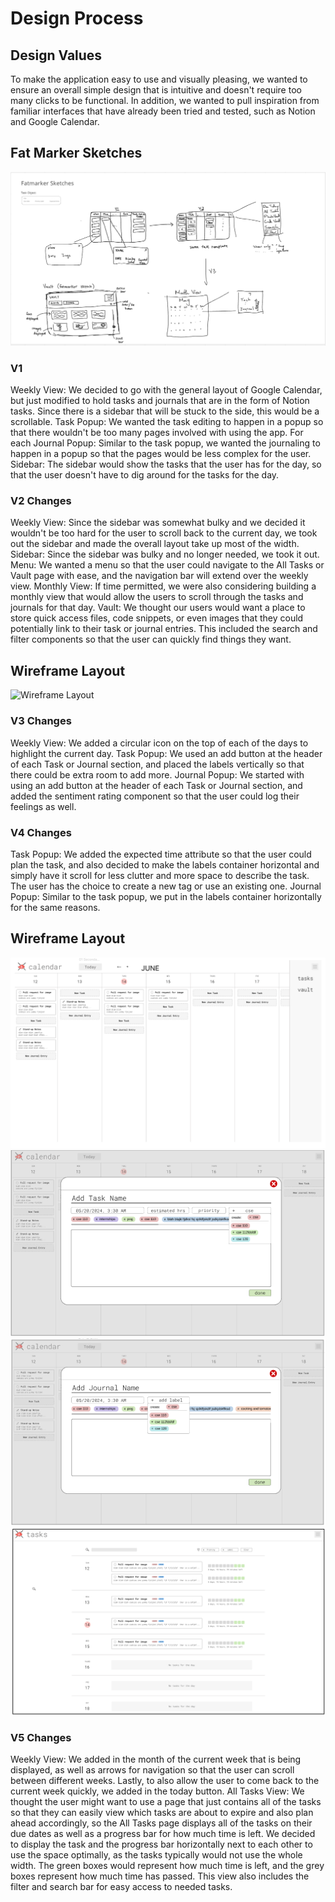 # Design Process
## Design Values
To make the application easy to use and visually pleasing, we wanted to ensure an overall simple design that is intuitive and doesn't require too many clicks to be functional. In addition, we wanted to pull inspiration from familiar interfaces that have already been tried and tested, such as Notion and Google Calendar.

## Fat Marker Sketches
![Fat Marker Sketches](fat-marker.png)

### V1
Weekly View: We decided to go with the general layout of Google Calendar, but just modified to hold tasks and journals that are in the form of Notion tasks. Since there is a sidebar that will be stuck to the side, this would be a scrollable.
Task Popup: We wanted the task editing to happen in a popup so that there wouldn't be too many pages involved with using the app. For each 
Journal Popup: Similar to the task popup, we wanted the journaling to happen in a popup so that the pages would be less complex for the user.
Sidebar: The sidebar would show the tasks that the user has for the day, so that the user doesn't have to dig around for the tasks for the day.

### V2 Changes
Weekly View: Since the sidebar was somewhat bulky and we decided it wouldn't be too hard for the user to scroll back to the current day, we took out the sidebar and made the overall layout take up most of the width.
Sidebar: Since the sidebar was bulky and no longer needed, we took it out.
Menu: We wanted a menu so that the user could navigate to the All Tasks or Vault page with ease, and the navigation bar will extend over the weekly view.
Monthly View: If time permitted, we were also considering building a monthly view that would allow the users to scroll through the tasks and journals for that day.
Vault: We thought our users would want a place to store quick access files, code snippets, or even images that they could potentially link to their task or journal entries. This included the search and filter components so that the user can quickly find things they want.

## Wireframe Layout
![Wireframe Layout](wireframe-layout.png.png)

### V3 Changes
Weekly View: We added a circular icon on the top of each of the days to highlight the current day. 
Task Popup: We used an add button at the header of each Task or Journal section, and placed the labels vertically so that there could be extra room to add more.
Journal Popup: We started with using an add button at the header of each Task or Journal section, and added the sentiment rating component so that the user could log their feelings as well.

### V4 Changes
Task Popup: We added the expected time attribute so that the user could plan the task, and also decided to make the labels container horizontal and simply have it scroll for less clutter and more space to describe the task. The user has the choice to create a new tag or use an existing one.
Journal Popup: Similar to the task popup, we put in the labels container horizontally for the same reasons.

## Wireframe Layout
![Figma Mainview](figma-mainview.png)
![Figma Task Popup](figma-task-popup.png)
![Figma Journal Popup](figma-journal-popup.png)
![Figma All Tasks](figma-all-tasks.png)

### V5 Changes
Weekly View: We added in the month of the current week that is being displayed, as well as arrows for navigation so that the user can scroll between different weeks. Lastly, to also allow the user to come back to the current week quickly, we added in the today button.
All Tasks View: We thought the user might want to use a page that just contains all of the tasks so that they can easily view which tasks are about to expire and also plan ahead accordingly, so the All Tasks page displays all of the tasks on their due dates as well as a progress bar for how much time is left. We decided to display the task and the progress bar horizontally next to each other to use the space optimally, as the tasks typically would not use the whole width. The green boxes would represent how much time is left, and the grey boxes represent how much time has passed. This view also includes the filter and search bar for easy access to needed tasks.


